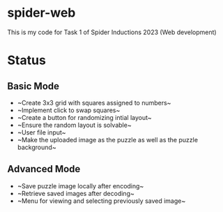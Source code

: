 # spider-web
This is my code for Task 1 of Spider Inductions 2023 (Web development)

# Status

## Basic Mode
- ~Create 3x3 grid with squares assigned to numbers~
- ~Implement click to swap squares~
- ~Create a button for randomizing intial layout~
- ~Ensure the random layout is solvable~
- ~User file input~
- ~Make the uploaded image as the puzzle as well as the puzzle background~

## Advanced Mode
- ~Save puzzle image locally after encoding~
- ~Retrieve saved images after decoding~
- ~Menu for viewing and selecting previously saved image~